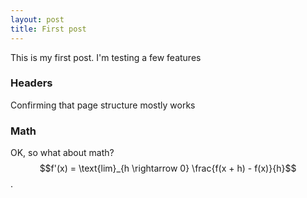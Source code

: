 ```yaml
---
layout: post
title: First post
---
```


This is my first post. I'm testing a few features

### Headers

Confirming that page structure mostly works

### Math

OK, so what about math? $$f'(x) = \text{lim}_{h \rightarrow 0} \frac{f(x + h) - f(x)}{h}$$. 
